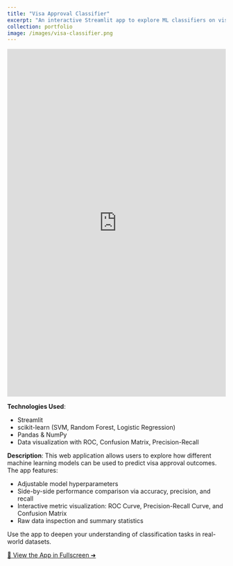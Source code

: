 ```yaml
---
title: "Visa Approval Classifier"
excerpt: "An interactive Streamlit app to explore ML classifiers on visa approval prediction. 📊"
collection: portfolio
image: /images/visa-classifier.png
---
```


<iframe src="https://gee1225.streamlit.app/" width="100%" height="800" frameborder="0"></iframe>

**Technologies Used**:
- Streamlit
- scikit-learn (SVM, Random Forest, Logistic Regression)
- Pandas & NumPy
- Data visualization with ROC, Confusion Matrix, Precision-Recall

**Description**:
This web application allows users to explore how different machine learning models can be used to predict visa approval outcomes. The app features:

- Adjustable model hyperparameters
- Side-by-side performance comparison via accuracy, precision, and recall
- Interactive metric visualization: ROC Curve, Precision-Recall Curve, and Confusion Matrix
- Raw data inspection and summary statistics

Use the app to deepen your understanding of classification tasks in real-world datasets.

[🔗 View the App in Fullscreen ➜](https://gee1225.streamlit.app/)
